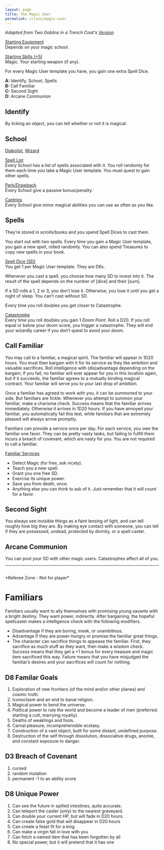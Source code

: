 ```yaml
---
layout: page
title: The Magic User
permalink: /class/magic-user
---
```


*Adapted from Two Goblins in a Trench Coat's [Version](https://twogoblinsinatrenchcoat.blogspot.com/2019/04/a-conduit-for-poor-decisions-glog.html)*

<ins>Starting Equipment</ins><br>
Depends on your magic school.

<ins>Starting Skills (+5)</ins><br>
Magic. Your starting weapon (if any).

For every Magic User template you have, you gain one extra Spell Dice.

**A:** Identify, School, Spells <br>
**B:** Call Familiar <br>
**C:** Second Sight <br>
**D:** Arcane Communion <br>

## Identify
By licking an object, you can tell whether or not it is magical.

## School
[Diabolist](/class/magic-user/diabolist), [Wizard](/class/magic-user/wizard)

<ins>Spell List</ins><br>
Every School has a list of spells associated with it. You roll randomly for them each time you take a Magic User template. You must quest to gain other spells.

<ins>Perk/Drawback</ins><br>
Every School give a passive bonus/penalty.

<ins>Cantrips</ins><br>
Every School give minor magical abilities you can use as often as you like.

## Spells
They’re stored in scrolls/books and you spend Spell Dices to cast them.

You start out with two spells. Every time you gain a Magic User template, you gain a new spell, rolled randomly. You can also spend Treasures to copy new spells in your book.

<ins>Spell Dice (SD)</ins><br>
You get 1 per Magic User template. They are D6s. 

Whenever you cast a spell, you choose how many SD to invest into it. The result of the spell depends on the number of [dice] and their [sum]. 

If a SD rolls a 1, 2 or 3, you don’t lose it. Otherwise, you lose it until you get a night of sleep. You can’t cast without SD.

Every time you roll doubles you get closer to Catastrophe.

<ins>Catastrophe</ins><br>
Every time you roll doubles you gain 1 *Doom Point*. Roll a D20. If you roll equal or below your doom score, you trigger a catastrophe. They will end your wizardly career if you don’t quest to avoid your doom.

## Call Familiar

You may call to a familiar, a magical spirit. The familiar will appear in 1D20 hours. You must then bargain with it for its service as they like ambition and valuable sacrifices. Roll intelligence with (dis)advantage depending on the bargain; if you fail, no familiar will ever appear for you in this location again, but if it succeeds, the familiar agrees to a mutually binding magical contract. Your familiar will serve you to your last drop of ambition.

Once a familiar has agreed to work with you, it can be summoned to your side. But familiars are fickle. Whenever you attempt to summon your familiar, make a charisma check. Success means that the familiar arrives immediately. Otherwise it arrives in 1D20 hours. If you have annoyed your familiar, you automatically fail this test, while familiars that are extremely pleased will always arrive promptly. 

Familiars can provide a service once per day. For each service, you owe the familiar one favor. They can be pretty nasty tasks, but failing to fulfill them incurs a breach of covenant, which are nasty for you. You are not required to call a familiar.

<ins>Familiar Services</ins><br>
- Detect Magic (for free, ask nicely).
- Teach you a new spell.
- Grant you one free SD.
- Exercise its unique power.
- Save you from death, once.
- Anything else you can think to ask of it. Just remember that it will count for a favor. 

## Second Sight
You always see invisible things as a faint lensing of light, and can tell roughly how big they are. By making eye contact with someone, you can tell if they are possessed, undead, protected by divinity, or a spell caster.

## Arcane Communion
You can pool your SD with other magic users. Catastrophes affect all of you.

---

<br>
*Referee Zone - Not for player*

# Familiars

Familiars usually want to ally themselves with promising young savants with a bright destiny. They want power, indirectly. After bargaining, the hopeful spellcaster makes a intelligence check with the following modifiers.

- Disadvantage if they are boring, meek, or unambitious.
- Advantage if they are power-hungry or promise the familiar great things.
- The character can sacrifice things to appease the familiar. First, they sacrifice as much stuff as they want, then make a wisdom check. Success means that they get a +1 bonus for every treasure and magic item sacrificed this way. Failure means that you have misjudged the familiar’s desires and your sacrifices will count for nothing.

## D8 Familar Goals

1. Exploration of new frontiers (of the mind and/or other planes) and cosmic truth.
1. Iconoclasm and an end to banal religion.
1. Magical power to bend the universe.
1. Political power to rule the world and become a leader of men (preferred: starting a cult, marrying royalty).
1. Deaths of weaklings and fools.
1. Carnal pleasure, incomprehensible ecstasy.
1. Construction of a vast object, built for some distant, undefined purpose.
1. Destruction of the self through dissolution, dissociative drugs, anomie, and constant exposure to danger.

## D3 Breach of Covenant

1. cursed
1. random mutation
1. permanent -1 to an ability score

## D8 Unique Power

1. Can see the future in spilled intestines, quite accurate.
1. Can teleport the caster (only) to the nearest graveyard.
1. Can double your current HP, but will fade in D20 hours.
1. Can create false gold that will disappear in D20 hours
1. Can create a feast fit for a king
1. Can make a virgin fall in love with you
1. Can fetch a named item that has been forgotten by all
1. No special power, but it will pretend that it has one
